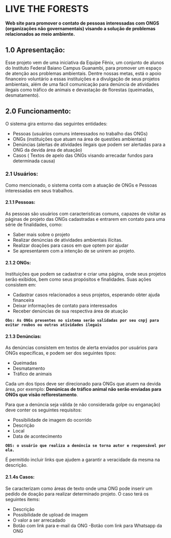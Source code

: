 # LIVE THE FORESTS

<strong>Web site para promover o contato de pessoas interessadas com ONGS (organizações não governamentais) visando a solução de problemas relacionados ao meio ambiente.</strong>

## 1.0 Apresentação:

Esse projeto vem de uma iniciativa da Equipe Fênix, um conjunto de alunos do Instituto Federal Baiano Campus Guanambi, para promover um espaço de atenção aos problemas ambientais. Dentre nossas metas, está o apoio financeiro voluntário a essas instituições e a divulgação de seus projetos ambientais, além de uma fácil comunicação para denúncia de atividades ilegais como tráfico de animais e devastação de florestas (queimadas, desmatamento).

## 2.0 Funcionamento:

O sistema gira entorno das seguintes entidades:
  - Pessoas (usuários comuns interessados no trabalho das ONGs)
  - ONGs (instituições que atuam na área de questões ambientais)
  - Denúncias (alertas de atividades ilegais que podem ser alertadas para a ONG da devida área de atuação)
  - Casos ( Textos de apelo das ONGs visando arrecadar fundos para determinada causa)
  
 ### 2.1 Usuários:
 Como mencionado, o sistema conta com a atuação de ONGs e Pessoas interessadas em seus trabalhos.
 
 #### 2.1.1 Pessoas:
 As pessoas são usuários com caracteristicas comuns, capazes de visitar as páginas de projeto das ONGs cadastradas e entrarem em contato para uma série de finalidades, como:
 - Saber mais sobre o projeto
 - Realizar denúncias de atividades ambientais ilícitas.
 - Realizar doações para casos em que optem por ajudar
 - Se apresentarem com a intenção de se unirem ao projeto.

#### 2.1.2 ONGs:
 Instituições que podem se cadastrar e criar uma página, onde seus projetos serão exibidos, bem como seus propósitos e finalidades. Suas ações consistem em:
 - Cadastrar casos relacionados a seus projetos, esperando obter ajuda financeira
 - Deixar informações de contato para interessados
 - Receber denúncias de sua respectiva área de atuação
 
 <strong>```Obs: As ONGs presentes no sistema serão validadas por seu cnpj para evitar roubos ou outras atividades ilegais```</strong>
 
#### 2.1.3 Denúncias:
As denúncias consistem em textos de alerta enviados por usuários para ONGs específicas, e podem ser dos seguintes tipos:
- Queimadas
- Desmatamento
- Tráfico de animais

Cada um dos tipos deve ser direcionado para ONGs que atuem na devida área, por exemplo: <strong>Denúnicas de tráfico animal não serão enviadas para ONGs que visão reflorestamento</strong>.

Para que a denúncia seja válida (e não considerada golpe ou enganação) deve conter os seguintes requisitos:
- Possibilidade de imagem do ocorrido
- Descrição
- Local
- Data de acontecimento

<strong>```OBS: o usuário que realiza a denúncia se torna autor e responsável por ela.```</strong>

É permitido incluir links que ajudem a garantir a veracidade da mesma na descrição.

#### 2.1.4s Casos:
 Se caracterizam como áreas de texto onde uma ONG pode inserir um pedido de doação para realizar determinado projeto. O caso terá os seguintes items:
 - Descrição
 - Possibilidade de upload de imagem
 - O valor a ser arrecadado
 - Botão com link para e-mail da ONG
 -Botão com link para Whatsapp da ONG 
 


